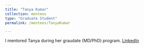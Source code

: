 ```yaml
---
title: "Tanya Kumar"
collection: mentees
type: "Graduate Student"
permalink: /mentees/TanyaKumar

---
```


I mentored Tanya during her graudate (MD/PhD) program. [LinkedIn](https://www.linkedin.com/in/tanya-kumar-5b176413a/)
